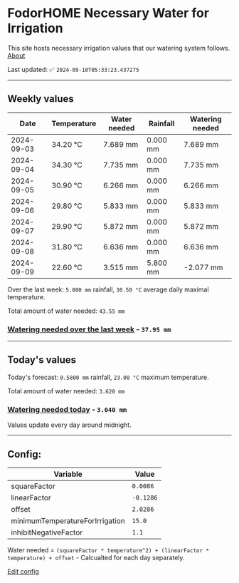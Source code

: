 # FodorHOME Necessary Water for Irrigation

This site hosts necessary irrigation values that our watering system follows. [About](https://github.com/redyau/irrigation)

Last updated: ✅ `2024-09-10T05:33:23.437275`

---

## Weekly values

| Date | Temperature | Water needed | Rainfall | Watering needed |
|-----|-----|-----|-----|-----|
| 2024-09-03 | 34.20 °C | 7.689 mm | 0.000 mm | 7.689 mm |
| 2024-09-04 | 34.30 °C | 7.735 mm | 0.000 mm | 7.735 mm |
| 2024-09-05 | 30.90 °C | 6.266 mm | 0.000 mm | 6.266 mm |
| 2024-09-06 | 29.80 °C | 5.833 mm | 0.000 mm | 5.833 mm |
| 2024-09-07 | 29.90 °C | 5.872 mm | 0.000 mm | 5.872 mm |
| 2024-09-08 | 31.80 °C | 6.636 mm | 0.000 mm | 6.636 mm |
| 2024-09-09 | 22.60 °C | 3.515 mm | 5.800 mm | -2.077 mm |


Over the last week: `5.800 mm` rainfall, `30.50 °C` average daily maximal temperature.

Total amount of water needed: `43.55 mm`

### [Watering needed over the last week](lastweek.txt) - `37.95 mm`

---

## Today's values

Today's forecast: `0.5800 mm` rainfall, `23.00 °C` maximum temperature.

Total amount of water needed: `3.620 mm`

### [Watering needed today](today.txt) - `3.040 mm`

Values update every day around midnight.

---

## Config:

| Variable | Value |
|-----|-----|
| squareFactor | `0.0086` |
| linearFactor | `-0.1286` |
| offset | `2.0286` |
| minimumTemperatureForIrrigation | `15.0` |
| inhibitNegativeFactor | `1.1` |

Water needed = `(squareFactor * temperature^2) + (linearFactor * temperature) + offset` - Calcualted for each day separately.

[Edit config](https://github.com/RedyAu/irrigation/edit/main/config.json)
